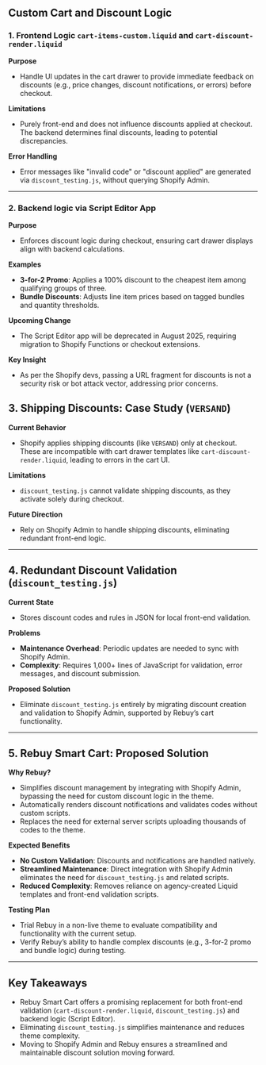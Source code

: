 ## Custom Cart and Discount Logic

### 1. Frontend Logic `cart-items-custom.liquid` and `cart-discount-render.liquid`

**Purpose**

- Handle UI updates in the cart drawer to provide immediate feedback on discounts (e.g., price changes, discount notifications, or errors) before checkout.

**Limitations**

- Purely front-end and does not influence discounts applied at checkout. The backend determines final discounts, leading to potential discrepancies.

**Error Handling**

- Error messages like "invalid code" or "discount applied" are generated via `discount_testing.js`, without querying Shopify Admin.

---

### 2. Backend logic via Script Editor App

**Purpose**

- Enforces discount logic during checkout, ensuring cart drawer displays align with backend calculations.

**Examples**

- **3-for-2 Promo**: Applies a 100% discount to the cheapest item among qualifying groups of three.
- **Bundle Discounts**: Adjusts line item prices based on tagged bundles and quantity thresholds.

**Upcoming Change**

- The Script Editor app will be deprecated in August 2025, requiring migration to Shopify Functions or checkout extensions.

**Key Insight**

- As per the Shopify devs, passing a URL fragment for discounts is not a security risk or bot attack vector, addressing prior concerns.

## 3. Shipping Discounts: Case Study (`VERSAND`)

**Current Behavior**

- Shopify applies shipping discounts (like `VERSAND`) only at checkout. These are incompatible with cart drawer templates like `cart-discount-render.liquid`, leading to errors in the cart UI.

**Limitations**

- `discount_testing.js` cannot validate shipping discounts, as they activate solely during checkout.

**Future Direction**

- Rely on Shopify Admin to handle shipping discounts, eliminating redundant front-end logic.

---

## 4. Redundant Discount Validation (`discount_testing.js`)

**Current State**

- Stores discount codes and rules in JSON for local front-end validation.

**Problems**

- **Maintenance Overhead**: Periodic updates are needed to sync with Shopify Admin.
- **Complexity**: Requires 1,000+ lines of JavaScript for validation, error messages, and discount submission.

**Proposed Solution**

- Eliminate `discount_testing.js` entirely by migrating discount creation and validation to Shopify Admin, supported by Rebuy’s cart functionality.

---

## 5. Rebuy Smart Cart: Proposed Solution

**Why Rebuy?**

- Simplifies discount management by integrating with Shopify Admin, bypassing the need for custom discount logic in the theme.
- Automatically renders discount notifications and validates codes without custom scripts.
- Replaces the need for external server scripts uploading thousands of codes to the theme.

**Expected Benefits**

- **No Custom Validation**: Discounts and notifications are handled natively.
- **Streamlined Maintenance**: Direct integration with Shopify Admin eliminates the need for `discount_testing.js` and related scripts.
- **Reduced Complexity**: Removes reliance on agency-created Liquid templates and front-end validation scripts.

**Testing Plan**

- Trial Rebuy in a non-live theme to evaluate compatibility and functionality with the current setup.
- Verify Rebuy’s ability to handle complex discounts (e.g., 3-for-2 promo and bundle logic) during testing.

---

## Key Takeaways

- Rebuy Smart Cart offers a promising replacement for both front-end validation (`cart-discount-render.liquid`, `discount_testing.js`) and backend logic (Script Editor).
- Eliminating `discount_testing.js` simplifies maintenance and reduces theme complexity.
- Moving to Shopify Admin and Rebuy ensures a streamlined and maintainable discount solution moving forward.

